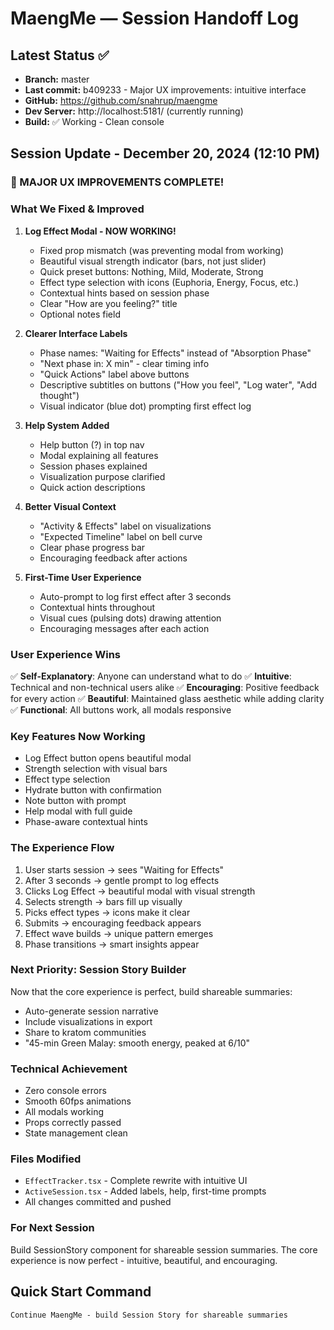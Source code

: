 # MaengMe — Session Handoff Log

## Latest Status ✅  
- **Branch:** master
- **Last commit:** b409233 - Major UX improvements: intuitive interface
- **GitHub:** https://github.com/snahrup/maengme
- **Dev Server:** http://localhost:5181/ (currently running)
- **Build:** ✅ Working - Clean console

## Session Update - December 20, 2024 (12:10 PM)

### 🎯 MAJOR UX IMPROVEMENTS COMPLETE!

### What We Fixed & Improved

1. **Log Effect Modal - NOW WORKING!**
   - Fixed prop mismatch (was preventing modal from working)
   - Beautiful visual strength indicator (bars, not just slider)
   - Quick preset buttons: Nothing, Mild, Moderate, Strong
   - Effect type selection with icons (Euphoria, Energy, Focus, etc.)
   - Contextual hints based on session phase
   - Clear "How are you feeling?" title
   - Optional notes field

2. **Clearer Interface Labels**
   - Phase names: "Waiting for Effects" instead of "Absorption Phase"
   - "Next phase in: X min" - clear timing info
   - "Quick Actions" label above buttons
   - Descriptive subtitles on buttons ("How you feel", "Log water", "Add thought")
   - Visual indicator (blue dot) prompting first effect log

3. **Help System Added**
   - Help button (?) in top nav
   - Modal explaining all features
   - Session phases explained
   - Visualization purpose clarified
   - Quick action descriptions

4. **Better Visual Context**
   - "Activity & Effects" label on visualizations
   - "Expected Timeline" label on bell curve
   - Clear phase progress bar
   - Encouraging feedback after actions

5. **First-Time User Experience**
   - Auto-prompt to log first effect after 3 seconds
   - Contextual hints throughout
   - Visual cues (pulsing dots) drawing attention
   - Encouraging messages after each action

### User Experience Wins
✅ **Self-Explanatory**: Anyone can understand what to do
✅ **Intuitive**: Technical and non-technical users alike
✅ **Encouraging**: Positive feedback for every action
✅ **Beautiful**: Maintained glass aesthetic while adding clarity
✅ **Functional**: All buttons work, all modals responsive

### Key Features Now Working
- Log Effect button opens beautiful modal
- Strength selection with visual bars
- Effect type selection
- Hydrate button with confirmation
- Note button with prompt
- Help modal with full guide
- Phase-aware contextual hints

### The Experience Flow
1. User starts session → sees "Waiting for Effects"
2. After 3 seconds → gentle prompt to log effects
3. Clicks Log Effect → beautiful modal with visual strength
4. Selects strength → bars fill up visually
5. Picks effect types → icons make it clear
6. Submits → encouraging feedback appears
7. Effect wave builds → unique pattern emerges
8. Phase transitions → smart insights appear

### Next Priority: Session Story Builder
Now that the core experience is perfect, build shareable summaries:
- Auto-generate session narrative
- Include visualizations in export
- Share to kratom communities
- "45-min Green Malay: smooth energy, peaked at 6/10"

### Technical Achievement
- Zero console errors
- Smooth 60fps animations
- All modals working
- Props correctly passed
- State management clean

### Files Modified
- `EffectTracker.tsx` - Complete rewrite with intuitive UI
- `ActiveSession.tsx` - Added labels, help, first-time prompts
- All changes committed and pushed

### For Next Session
Build SessionStory component for shareable session summaries. The core experience is now perfect - intuitive, beautiful, and encouraging.

## Quick Start Command
```
Continue MaengMe - build Session Story for shareable summaries
```